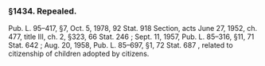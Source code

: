 <!--
url: https://uscode.house.gov/view.xhtml?req=granuleid:USC-prelim-title8-section1434&num=0&edition=prelim
date_accessed: 2024-07-28 23:45:57
-->
### §1434\. Repealed.
 Pub. L. 95–417,
 §7, Oct. 5, 1978,
 92 Stat. 918
 Section, acts
 June 27, 1952, ch. 477, title III, ch. 2, §323,
 66 Stat. 246
 ; Sept. 11, 1957,
 Pub. L. 85–316,
 §11,
 71 Stat. 642
 ; Aug. 20, 1958,
 Pub. L. 85–697,
 §1,
 72 Stat. 687
 , related to citizenship of children adopted by citizens.
